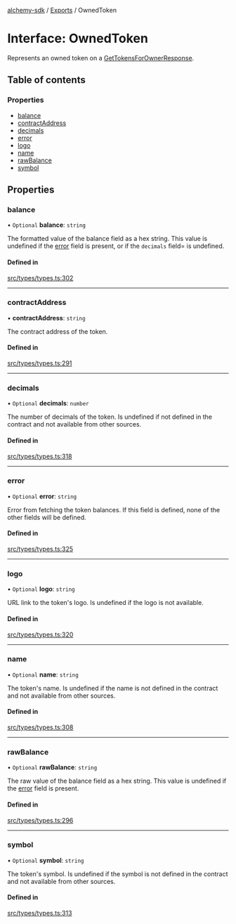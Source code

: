 [alchemy-sdk](../README.md) / [Exports](../modules.md) / OwnedToken

# Interface: OwnedToken

Represents an owned token on a [GetTokensForOwnerResponse](GetTokensForOwnerResponse.md).

## Table of contents

### Properties

- [balance](OwnedToken.md#balance)
- [contractAddress](OwnedToken.md#contractaddress)
- [decimals](OwnedToken.md#decimals)
- [error](OwnedToken.md#error)
- [logo](OwnedToken.md#logo)
- [name](OwnedToken.md#name)
- [rawBalance](OwnedToken.md#rawbalance)
- [symbol](OwnedToken.md#symbol)

## Properties

### balance

• `Optional` **balance**: `string`

The formatted value of the balance field as a hex string. This value is
undefined if the [error](OwnedToken.md#error) field is present, or if the `decimals` field=
is undefined.

#### Defined in

[src/types/types.ts:302](https://github.com/alchemyplatform/alchemy-sdk-js/blob/8f119ad1/src/types/types.ts#L302)

___

### contractAddress

• **contractAddress**: `string`

The contract address of the token.

#### Defined in

[src/types/types.ts:291](https://github.com/alchemyplatform/alchemy-sdk-js/blob/8f119ad1/src/types/types.ts#L291)

___

### decimals

• `Optional` **decimals**: `number`

The number of decimals of the token. Is undefined if not defined in the
contract and not available from other sources.

#### Defined in

[src/types/types.ts:318](https://github.com/alchemyplatform/alchemy-sdk-js/blob/8f119ad1/src/types/types.ts#L318)

___

### error

• `Optional` **error**: `string`

Error from fetching the token balances. If this field is defined, none of
the other fields will be defined.

#### Defined in

[src/types/types.ts:325](https://github.com/alchemyplatform/alchemy-sdk-js/blob/8f119ad1/src/types/types.ts#L325)

___

### logo

• `Optional` **logo**: `string`

URL link to the token's logo. Is undefined if the logo is not available.

#### Defined in

[src/types/types.ts:320](https://github.com/alchemyplatform/alchemy-sdk-js/blob/8f119ad1/src/types/types.ts#L320)

___

### name

• `Optional` **name**: `string`

The token's name. Is undefined if the name is not defined in the contract and
not available from other sources.

#### Defined in

[src/types/types.ts:308](https://github.com/alchemyplatform/alchemy-sdk-js/blob/8f119ad1/src/types/types.ts#L308)

___

### rawBalance

• `Optional` **rawBalance**: `string`

The raw value of the balance field as a hex string. This value is undefined
if the [error](OwnedToken.md#error) field is present.

#### Defined in

[src/types/types.ts:296](https://github.com/alchemyplatform/alchemy-sdk-js/blob/8f119ad1/src/types/types.ts#L296)

___

### symbol

• `Optional` **symbol**: `string`

The token's symbol. Is undefined if the symbol is not defined in the contract
and not available from other sources.

#### Defined in

[src/types/types.ts:313](https://github.com/alchemyplatform/alchemy-sdk-js/blob/8f119ad1/src/types/types.ts#L313)
